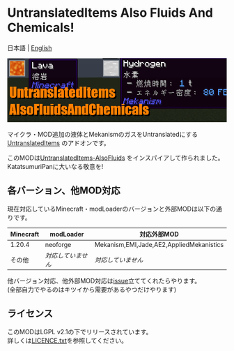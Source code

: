 # UntranslatedItems Also Fluids And Chemicals!

日本語 | [English](./README.en.md)

![uti_afac_banner](./assets/uti_afac_banner.png)

マイクラ・MOD追加の液体とMekanismのガスをUntranslatedにする[UntranslatedItems](https://www.curseforge.com/minecraft/mc-mods/untranslated-items)
のアドオンです。

このMODは[UntranslatedItems-AlsoFluids](https://github.com/KatatsumuriPan/UntranslatedItems-AlsoFluids/)
をインスパイアして作られました。KatatsumuriPanに大いなる敬意を!

## 各バーション、他MOD対応
現在対応しているMinecraft・modLoaderのバージョンと外部MODは以下の通りです。

| Minecraft | modLoader  | 対応外部MOD                                  |
|-----------|------------|------------------------------------------|
| 1.20.4    | neoforge   | Mekanism,EMI,Jade,AE2,AppliedMekanistics |
| その他       | *対応していません* | *対応していません*                               |

他バージョン対応、他外部MOD対応は[issue](https://github.com/npg418/uti-alsofluidsandchemicals/issues)立ててくれたらやります。  
(全部自力でやるのはキツイから需要があるやつだけやります)

## ライセンス
このMODはLGPL v2.1の下でリリースされています。  
詳しくは[LICENCE.txt](./LICENSE.txt)を参照してください。
